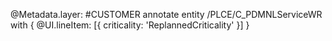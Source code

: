 @Metadata.layer: #CUSTOMER
annotate entity /PLCE/C_PDMNLServiceWR with
{
  @UI.lineItem: [{ criticality: 'ReplannedCriticality' }]
}
